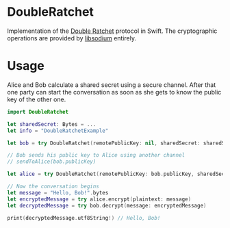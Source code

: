 # DoubleRatchet

Implementation of the <a href="https://www.signal.org/docs/specifications/doubleratchet/#external-functions">Double Ratchet</a> protocol in Swift. The cryptographic operations are provided by <a href="https://github.com/jedisct1/libsodium">libsodium</a> entirely.

# Usage

Alice and Bob calculate a shared secret using a secure channel. After that one party can start the conversation as soon as she gets to know the public key of the other one.

```swift
import DoubleRatchet

let sharedSecret: Bytes = ...
let info = "DoubleRatchetExample"

let bob = try DoubleRatchet(remotePublicKey: nil, sharedSecret: sharedSecret, maxSkip: 20, maxCache: 20, info: info)

// Bob sends his public key to Alice using another channel
// sendToAlice(bob.publicKey)

let alice = try DoubleRatchet(remotePublicKey: bob.publicKey, sharedSecret: sharedSecret, maxSkip: 20, maxCache: 20, info: info)

// Now the conversation begins
let message = "Hello, Bob!".bytes
let encryptedMessage = try alice.encrypt(plaintext: message)
let decryptedMessage = try bob.decrypt(message: encryptedMessage)

print(decryptedMessage.utf8String!) // Hello, Bob!
```
